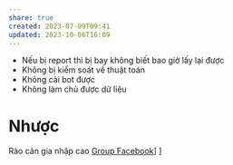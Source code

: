 ```yaml
---
share: true
created: 2023-07-09T09:41
updated: 2023-10-06T16:09
---
```

- Nếu bị report thì bị bay không biết bao giờ lấy lại được
- Không bị kiểm soát về thuật toán
- Không cài bot được
- Không làm chủ được dữ liệu

# Nhược
Rào cản gia nhập cao
[Group Facebook](../../../%F0%9F%93%9C%20T%C3%A0i%20nguy%C3%AAn/L%C3%A0m%20d%E1%BB%B1%20%C3%A1n/Ph%E1%BA%A7n%20m%E1%BB%81m%20l%C3%A0m%20vi%E1%BB%87c%20nh%C3%B3m%20(groupware)/Ph%E1%BA%A7n%20m%E1%BB%81m%20x%C3%A2y%20d%E1%BB%B1ng%20c%E1%BB%99ng%20%C4%91%E1%BB%93ng/Group%20Facebook.md)] ] 
